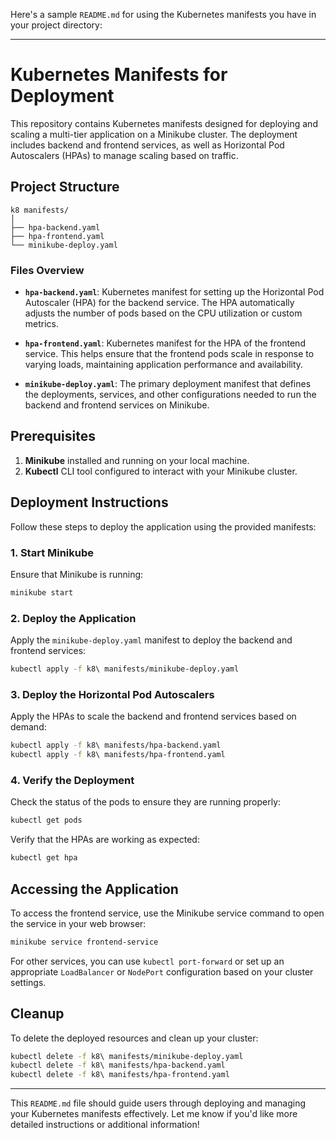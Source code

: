 Here's a sample `README.md` for using the Kubernetes manifests you have in your project directory:

---

# Kubernetes Manifests for Deployment

This repository contains Kubernetes manifests designed for deploying and scaling a multi-tier application on a Minikube cluster. The deployment includes backend and frontend services, as well as Horizontal Pod Autoscalers (HPAs) to manage scaling based on traffic.

## Project Structure

```
k8 manifests/
│
├── hpa-backend.yaml
├── hpa-frontend.yaml
└── minikube-deploy.yaml
```

### Files Overview

- **`hpa-backend.yaml`**: Kubernetes manifest for setting up the Horizontal Pod Autoscaler (HPA) for the backend service. The HPA automatically adjusts the number of pods based on the CPU utilization or custom metrics.

- **`hpa-frontend.yaml`**: Kubernetes manifest for the HPA of the frontend service. This helps ensure that the frontend pods scale in response to varying loads, maintaining application performance and availability.

- **`minikube-deploy.yaml`**: The primary deployment manifest that defines the deployments, services, and other configurations needed to run the backend and frontend services on Minikube.

## Prerequisites

1. **Minikube** installed and running on your local machine.
2. **Kubectl** CLI tool configured to interact with your Minikube cluster.

## Deployment Instructions

Follow these steps to deploy the application using the provided manifests:

### 1. Start Minikube
Ensure that Minikube is running:

```bash
minikube start
```

### 2. Deploy the Application
Apply the `minikube-deploy.yaml` manifest to deploy the backend and frontend services:

```bash
kubectl apply -f k8\ manifests/minikube-deploy.yaml
```

### 3. Deploy the Horizontal Pod Autoscalers
Apply the HPAs to scale the backend and frontend services based on demand:

```bash
kubectl apply -f k8\ manifests/hpa-backend.yaml
kubectl apply -f k8\ manifests/hpa-frontend.yaml
```

### 4. Verify the Deployment
Check the status of the pods to ensure they are running properly:

```bash
kubectl get pods
```

Verify that the HPAs are working as expected:

```bash
kubectl get hpa
```

## Accessing the Application

To access the frontend service, use the Minikube service command to open the service in your web browser:

```bash
minikube service frontend-service
```

For other services, you can use `kubectl port-forward` or set up an appropriate `LoadBalancer` or `NodePort` configuration based on your cluster settings.

## Cleanup

To delete the deployed resources and clean up your cluster:

```bash
kubectl delete -f k8\ manifests/minikube-deploy.yaml
kubectl delete -f k8\ manifests/hpa-backend.yaml
kubectl delete -f k8\ manifests/hpa-frontend.yaml
```

---

This `README.md` file should guide users through deploying and managing your Kubernetes manifests effectively. Let me know if you'd like more detailed instructions or additional information!